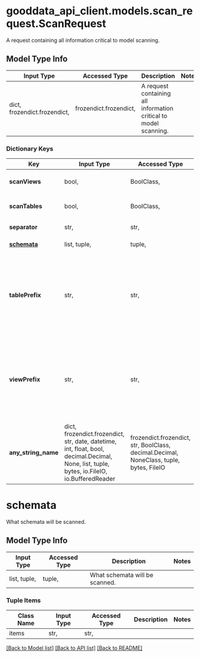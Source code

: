 # gooddata_api_client.models.scan_request.ScanRequest

A request containing all information critical to model scanning.

## Model Type Info
Input Type | Accessed Type | Description | Notes
------------ | ------------- | ------------- | -------------
dict, frozendict.frozendict,  | frozendict.frozendict,  | A request containing all information critical to model scanning. | 

### Dictionary Keys
Key | Input Type | Accessed Type | Description | Notes
------------ | ------------- | ------------- | ------------- | -------------
**scanViews** | bool,  | BoolClass,  | A flag indicating whether the views should be scanned. | 
**scanTables** | bool,  | BoolClass,  | A flag indicating whether the tables should be scanned. | 
**separator** | str,  | str,  | A separator between prefixes and the names. | 
**[schemata](#schemata)** | list, tuple,  | tuple,  | What schemata will be scanned. | [optional] 
**tablePrefix** | str,  | str,  | Tables starting with this prefix will be scanned. The prefix is then followed by the value of &#x60;separator&#x60; parameter. Given the table prefix is &#x60;out_table&#x60; and separator is &#x60;__&#x60;, the table with name like &#x60;out_table__customers&#x60; will be scanned. | [optional] 
**viewPrefix** | str,  | str,  | Views starting with this prefix will be scanned. The prefix is then followed by the value of &#x60;separator&#x60; parameter. Given the view prefix is &#x60;out_view&#x60; and separator is &#x60;__&#x60;, the table with name like &#x60;out_view__us_customers&#x60; will be scanned. | [optional] 
**any_string_name** | dict, frozendict.frozendict, str, date, datetime, int, float, bool, decimal.Decimal, None, list, tuple, bytes, io.FileIO, io.BufferedReader | frozendict.frozendict, str, BoolClass, decimal.Decimal, NoneClass, tuple, bytes, FileIO | any string name can be used but the value must be the correct type | [optional]

# schemata

What schemata will be scanned.

## Model Type Info
Input Type | Accessed Type | Description | Notes
------------ | ------------- | ------------- | -------------
list, tuple,  | tuple,  | What schemata will be scanned. | 

### Tuple Items
Class Name | Input Type | Accessed Type | Description | Notes
------------- | ------------- | ------------- | ------------- | -------------
items | str,  | str,  |  | 

[[Back to Model list]](../../README.md#documentation-for-models) [[Back to API list]](../../README.md#documentation-for-api-endpoints) [[Back to README]](../../README.md)
